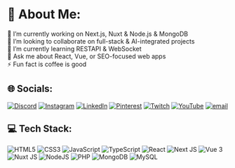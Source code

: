 # 💫 About Me:
🔭 I’m currently working on Next.js, Nuxt & Node.js & MongoDB<br>👯 I’m looking to collaborate on full-stack & AI-integrated projects<br>🌱 I’m currently learning RESTAPI & WebSocket<br>💬 Ask me about React, Vue, or SEO-focused web apps<br>⚡ Fun fact is coffee is good


## 🌐 Socials:
[![Discord](https://img.shields.io/badge/Discord-%237289DA.svg?logo=discord&logoColor=white)](https://discord.gg/ryeBDV68) [![Instagram](https://img.shields.io/badge/Instagram-%23E4405F.svg?logo=Instagram&logoColor=white)](https://instagram.com/theclient1138) [![LinkedIn](https://img.shields.io/badge/LinkedIn-%230077B5.svg?logo=linkedin&logoColor=white)](https://linkedin.com/in/enes-burak-dikici) [![Pinterest](https://img.shields.io/badge/Pinterest-%23E60023.svg?logo=Pinterest&logoColor=white)](https://pinterest.com/TheClient11) [![Twitch](https://img.shields.io/badge/Twitch-%239146FF.svg?logo=Twitch&logoColor=white)](https://twitch.tv/theclient11) [![YouTube](https://img.shields.io/badge/YouTube-%23FF0000.svg?logo=YouTube&logoColor=white)](https://youtube.com/@anmbslr) [![email](https://img.shields.io/badge/Email-D14836?logo=gmail&logoColor=white)](mailto:dikicienesburak@gmail.com) 

## 💻 Tech Stack:
![HTML5](https://img.shields.io/badge/html5-%23E34F26.svg?style=for-the-badge&logo=html5&logoColor=white)
![CSS3](https://img.shields.io/badge/css3-%231572B6.svg?style=for-the-badge&logo=css3&logoColor=white)
![JavaScript](https://img.shields.io/badge/javascript-%23F7DF1E.svg?style=for-the-badge&logo=javascript&logoColor=black)
![TypeScript](https://img.shields.io/badge/typescript-%23007ACC.svg?style=for-the-badge&logo=typescript&logoColor=white)
![React](https://img.shields.io/badge/react-%2361DAFB.svg?style=for-the-badge&logo=react&logoColor=%2320232A)
![Next JS](https://img.shields.io/badge/next.js-%23000000.svg?style=for-the-badge&logo=next.js&logoColor=white)
![Vue 3](https://img.shields.io/badge/vue.js-%234FC08D.svg?style=for-the-badge&logo=vue.js&logoColor=white)
![Nuxt JS](https://img.shields.io/badge/nuxt.js-%2300DC82.svg?style=for-the-badge&logo=nuxt.js&logoColor=white)
![NodeJS](https://img.shields.io/badge/node.js-%23339933.svg?style=for-the-badge&logo=node.js&logoColor=white)
![PHP](https://img.shields.io/badge/php-%23777BB4.svg?style=for-the-badge&logo=php&logoColor=white)
![MongoDB](https://img.shields.io/badge/mongodb-%2347A248.svg?style=for-the-badge&logo=mongodb&logoColor=white)
![MySQL](https://img.shields.io/badge/mysql-%234479A1.svg?style=for-the-badge&logo=mysql&logoColor=white)
